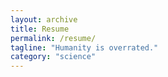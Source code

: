 ```yaml
---
layout: archive
title: Resume
permalink: /resume/
tagline: "Humanity is overrated."
category: "science"
---
```

